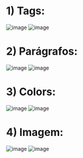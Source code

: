<h1>1) Tags:</h1>

![image](https://github.com/fabianor135/Introdu-o-Linguagem-HTML/assets/84815028/84e9cc5d-1e08-49ae-91a4-41bb536c5a7a)
![image](https://github.com/fabianor135/Introdu-a-Linguagem-HTML/assets/84815028/ba71aa3f-a3c0-4c60-bc5f-4754d3413053)


<h1>2) Parágrafos:</h1>

![image](https://github.com/fabianor135/Introdu-o-Linguagem-HTML/assets/84815028/5272fcdd-32fd-4f36-9f19-18fc083d6c58)
![image](https://github.com/fabianor135/Introdu-a-Linguagem-HTML/assets/84815028/93caa53c-b8e5-41e7-b1c3-2715bae8318b)


<h1>3) Colors:</h1>

![image](https://github.com/fabianor135/Introdu-a-Linguagem-HTML/assets/84815028/421a318b-229e-486a-96a4-951671f5bd4f)
![image](https://github.com/fabianor135/Introdu-a-Linguagem-HTML/assets/84815028/5911d30c-fc52-499e-94c9-a0e22c81386b)

<h1>4) Imagem:</h1>

![image](https://github.com/fabianor135/Introdu-a-Linguagem-HTML/assets/84815028/9356bedc-96e6-42a2-b1df-b209be23865c)
![image](https://github.com/fabianor135/Introdu-a-Linguagem-HTML/assets/84815028/43218df6-97fa-4131-9829-d8d516e4a765)









